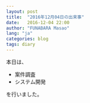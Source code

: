 ```yaml
---
layout: post
title:  "2016年12月04日の出来事"
date:   2016-12-04 22:00
author: "FUNABARA Masao"
lang: "ja"
categories: blog
tags: diary
---
```


本日は、

* 案件調査
* システム開発

を行いました。
